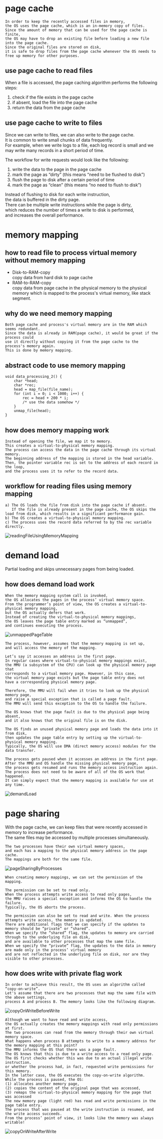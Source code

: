 page cache
==========
    In order to keep the recently accessed files in memory,   
    the OS uses the page cache, which is an in-memory copy of files.
    Since the amount of memory that can be used for the page cache is finite, 
    the OS may have to drop an existing file before loading a new file into the page cache.  
    Since the original files are stored on disk, 
    it is safe to drop files from the page cache whenever the OS needs to free up memory for other purposes.     

use page cache to read files
----------------------------
When a file is accessed, the page caching algorithm performs the following steps:
1. check if the file exists in the page cache
2. if absent, load the file into the page cache
3. return the data from the page cache


use page cache to write to files
--------------------------------
Since we can write to files, we can also write to the page cache.   
It is common to write small chunks of data frequently.   
For example, when we write logs to a file, 
each log record is small and we may write many records in a short period of time. 

The workflow for write requests would look like the following:
1. write the data to the page in the page cache
2. mark the page as “dirty” (this means “need to be flushed to disk”)
3. flush the page to disk after a certain period of time
4. mark the page as “clean” (this means “no need to flush to disk”)    
    
Instead of flushing to disk for each write instruction,   
the data is buffered in the dirty page.   
There can be multiple write instructions while the page is dirty,   
which reduces the number of times a write to disk is performed,   
and increases the overall performance.  
   
    
memory mapping
==============
how to read file to process virtual memory without memory mapping
-----------------------------------------------------------------
- Disk-to-RAM-copy  
  copy data from hard disk to page cache
- RAM-to-RAM-copy  
  copy data from page cache in the physical memory 
  to the physical memory which is mapped to the process's virtual memory, like stack segment.
      
why do we need memory mapping
-----------------------------      
    Both page cache and process's virtual memory are in the RAM which seems redundant.
    Since the data is already in RAM(page cache), it would be great if the process could
    use it directly without copying it from the page cache to the process's memory again.
    This is done by memory mapping.
          
abstract code to use memory mapping
-----------------------------------
````
void data_processing_2() {
    char *head;
    char *rec;
    head = map_file(file_name);
    for (int i = 0; i < 1000; i++) {
        rec = head + 200 * i;
        /* use the data somehow */
    }
    unmap_file(head);
}
````

how does memory mapping work
----------------------------
    Instead of opening the file, we map it to memory. 
    This creates a virtual-to-physical memory mapping. 
    The process can access the data in the page cache through its virtual memory. 
    The beginning address of the mapping is stored in the head variable. 
    Then, the pointer variable rec is set to the address of each record in the loop,
    and the process uses it to refer to the record data.
   
workflow for reading files using memory mapping
-----------------------------------------------    
    a) The OS loads the file from disk into the page cache if absent.  
       If the file is already present in the page cache, the OS skips the load from disk, which results in a significant performance gain.    
    b) The OS creates a virtual-to-physical memory mapping.  
    c) The process uses the record data referred to by the rec variable directly.      
![readingFileUsingMemoryMapping](https://github.com/Youcheng/ServerTuning/blob/master/OSTechniquesForPeformance/pictures/readingFileUsingMemoryMapping.png)  
     
      
demand load
==============   
Partial loading and skips unnecessary pages from being loaded.   

how does demand load work
------------------------
    When the memory mapping system call is invoked, 
    the OS allocates the pages in the process’ virtual memory space. 
    From the programmer’s point of view, the OS creates a virtual-to-physical memory mapping,
    but the OS actually defers that work. 
    Instead of creating the virtual-to-physical memory mappings, 
    the OS leaves the page table entry marked as “unmapped”, 
    and continues executing the process.
![unmappedPageTable](https://github.com/Youcheng/ServerTuning/blob/master/OSTechniquesForPeformance/pictures/unmappedPageTable.png)  


    The process, however, assumes that the memory mapping is set up, 
    and will access the memory of the mapping.
    
    Let’s say it accesses an address in the first page.
    In regular cases where virtual-to-physical memory mappings exist, 
    the MMU (a subsystem of the CPU) can look up the physical memory page that 
    corresponds to a virtual memory page. However, in this case, 
    the virtual memory page exists but the page table entry does not 
    have a corresponding physical memory page. 
    
    Therefore, the MMU will fail when it tries to look up the physical memory page, 
    and raise a special exception that is called a page fault. 
    The MMU will send this exception to the OS to handle the failure. 
    
    The OS knows that the page fault is due to the physical page being absent, 
    and it also knows that the original file is on the disk. 
    
    The OS finds an unused physical memory page and loads the data into it from disk, 
    then updates the page table entry by setting up the virtual-to-physical memory mapping. 
    Typically, the OS will use DMA (direct memory access) modules for the data transfer.
    
    The process gets paused when it accesses an address in the first page. 
    After the MMU and OS handle the missing physical memory page, 
    the process gets resumed and runs the memory access instruction again. 
    The process does not need to be aware of all of the OS work that happened. 
    It can simply expect that the memory mapping is available for use at any time.
![demandLoad](https://github.com/Youcheng/ServerTuning/blob/master/OSTechniquesForPeformance/pictures/demandLoad.png) 



page sharing
============
With the page cache, we can keep files that were recently accessed in memory to increase performance.   
The same files may be accessed by multiple processes simultaneously.
 
    The two processes have their own virtual memory spaces, 
    and each has a mapping to the physical memory address in the page cache. 
    The mappings are both for the same file.
![pageSharingByProcesses](https://github.com/Youcheng/ServerTuning/blob/master/OSTechniquesForPeformance/pictures/pageSharingByProcesses.png) 


    When creating memory mappings, we can set the permission of the mapping.
    
    The permission can be set to read only. 
    When the process attempts write access to read only pages, 
    the MMU raises a special exception and informs the OS to handle the failure. 
    Typically, the OS aborts the process.
    
    The permission can also be set to read and write. When the process attempts write access, the memory is updated. 
    There are additional flags that we can specify if the updates to memory should be “private” or “shared”. 
    When we specify the “shared” flag, the updates to memory are carried through to the underlying file on disk, 
    and are available to other processes that map the same file. 
    When we specify the “private” flag, the updates to the data in memory are made only in the process’ virtual memory 
    and are not reflected in the underlying file on disk, nor are they visible to other processes.
    
how does write with private flag work
-------------------------------------
    In order to achieve this result, the OS uses an algorithm called “copy-on-write”. 
    Let's assume that there are two processes that map the same file with the above settings, 
    process A and process B. The memory looks like the following diagram. 
![copyOnWriteBeforeWrite](https://github.com/Youcheng/ServerTuning/blob/master/OSTechniquesForPeformance/pictures/copyOnWriteBeforeWrite.png) 

    Although we want to have read and write access, 
    the OS actually creates the memory mappings with read only permissions at first. 
    The two processes can read from the memory through their own virtual memory space. 
    What happens when process B attempts to write to a memory address for the memory mapping at this point?
    The MMU informs the OS that there was a page fault. 
    The OS knows that this is due to a write access to a read only page. 
    The OS first checks whether this was due to an actual illegal write instruction, 
    or whether the process had, in fact, requested write permissions for this memory. 
    In the latter case, the OS executes the copy-on-write algorithm. 
    While the process is paused, the OS: 
    (1) allocates another memory page,
    (2) copies the content of the original page that was accessed,
    (3) remaps the virtual-to-physical memory mapping for the page that was accessed
    The new memory page (light red) has read and write permissions in the page table entry. 
    The process that was paused at the write instruction is resumed, and the write access succeeds. 
    From the process’ point of view, it looks like the memory was always writable!
![copyOnWriteAfterWrite](https://github.com/Youcheng/ServerTuning/blob/master/OSTechniquesForPeformance/pictures/copyOnWriteAfterWrite.png) 
    